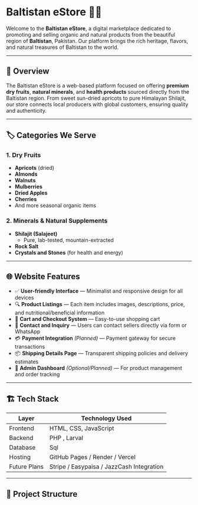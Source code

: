 # Baltistan eStore 🌿🛒

Welcome to the **Baltistan eStore**, a digital marketplace dedicated to promoting and selling organic and natural products from the beautiful region of **Baltistan**, Pakistan. Our platform brings the rich heritage, flavors, and natural treasures of Baltistan to the world.

---

## 🧭 Overview

The Baltistan eStore is a web-based platform focused on offering **premium dry fruits**, **natural minerals**, and **health products** sourced directly from the Baltistan region. From sweet sun-dried apricots to pure Himalayan Shilajit, our store connects local producers with global customers, ensuring quality and authenticity.

---

## 🏷️ Categories We Serve

### 1. **Dry Fruits**
- **Apricots** (dried)
- **Almonds**
- **Walnuts**
- **Mulberries**
- **Dried Apples**
- **Cherries**
- And more seasonal organic items

### 2. **Minerals & Natural Supplements**
- **Shilajit (Salajeet)**
  - Pure, lab-tested, mountain-extracted
- **Rock Salt**
- **Crystals and Stones** (for health and energy)

---

## 🌐 Website Features

- ✅ **User-friendly Interface** — Minimalist and responsive design for all devices
- 🔍 **Product Listings** — Each item includes images, descriptions, price, and nutritional/beneficial information
- 🛒 **Cart and Checkout System** — Easy-to-use shopping cart
- 💬 **Contact and Inquiry** — Users can contact sellers directly via form or WhatsApp
- 💳 **Payment Integration** *(Planned)* — Payment gateway for secure transactions
- 📦 **Shipping Details Page** — Transparent shipping policies and delivery estimates
- 🔄 **Admin Dashboard** *(Optional/Planned)* — For product management and order tracking

---

## 🏗️ Tech Stack

| Layer         | Technology Used                   |
|---------------|--------------------------         |
| Frontend      | HTML, CSS, JavaScript             |
| Backend       | PHP , Larval                      |
| Database      | Sql                               |    
| Hosting       | GitHub Pages / Render / Vercel    |
| Future Plans  | Stripe / Easypaisa / JazzCash Integration |

---

## 📁 Project Structure

